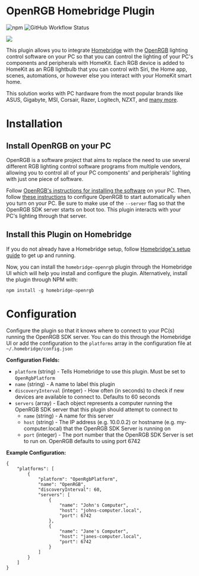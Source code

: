 # OpenRGB Homebridge Plugin
![npm](https://img.shields.io/npm/v/homebridge-openrgb)
![GitHub Workflow Status](https://img.shields.io/github/workflow/status/DallasHoff/homebridge-openrgb/Build%20and%20Lint)

![](https://repository-images.githubusercontent.com/381840795/6d85ba00-dc10-11eb-8bac-32f841dd423b)

This plugin allows you to integrate [Homebridge](https://homebridge.io/) with the [OpenRGB](https://gitlab.com/CalcProgrammer1/OpenRGB/-/wikis/home) lighting control software on your PC so that you can control the lighting of your PC's components and peripherals with HomeKit. Each RGB device is added to HomeKit as an RGB lightbulb that you can control with Siri, the Home app, scenes, automations, or however else you interact with your HomeKit smart home.

This solution works with PC hardware from the most popular brands like ASUS, Gigabyte, MSI, Corsair, Razer, Logitech, NZXT, and [many more](https://gitlab.com/CalcProgrammer1/OpenRGB/-/wikis/Supported-Devices).

# Installation

## Install OpenRGB on your PC

OpenRGB is a software project that aims to replace the need to use several different RGB lighting control software programs from multiple vendors, allowing you to control all of your PC components' and peripherals' lighting with just one piece of software.

Follow [OpenRGB's instructions for installing the software](https://gitlab.com/CalcProgrammer1/OpenRGB/-/wikis/OpenRGB-Windows-Setup-and-Usage) on your PC. Then, follow [these instructions](https://gitlab.com/CalcProgrammer1/OpenRGB/-/wikis/Frequently-Asked-Questions#can-i-have-openrgb-start-automatically-when-i-log-in) to configure OpenRGB to start automatically when you turn on your PC. Be sure to make use of the `--server` flag so that the OpenRGB SDK server starts on boot too. This plugin interacts with your PC's lighting through that server.

## Install this Plugin on Homebridge

If you do not already have a Homebridge setup, follow [Homebridge's setup guide](https://github.com/homebridge/homebridge/wiki) to get up and running.

Now, you can install the `homebridge-openrgb` plugin through the Homebridge UI which will help you install and configure the plugin. Alternatively, install the plugin through NPM with: 

    npm install -g homebridge-openrgb

# Configuration

Configure the plugin so that it knows where to connect to your PC(s) running the OpenRGB SDK server. You can do this through the Homebridge UI or add the configuration to the `platforms` array in the configuration file at `~/.homebridge/config.json`

**Configuration Fields:**
* `platform` (string) - Tells Homebridge to use this plugin. Must be set to `OpenRgbPlatform`
* `name` (string) - A name to label this plugin
* `discoveryInterval` (integer) - How often (in seconds) to check if new devices are available to connect to. Defaults to 60 seconds
* `servers` (array) - Each object represents a computer running the OpenRGB SDK server that this plugin should attempt to connect to
    * `name` (string) - A name for this server
    * `host` (string) - The IP address (e.g. 10.0.0.2) or hostname (e.g. my-computer.local) that the OpenRGB SDK Server is running on
    * `port` (integer) - The port number that the OpenRGB SDK Server is set to run on. OpenRGB defaults to using port 6742

**Example Configuration:**

    {
        "platforms": [
            {
                "platform": "OpenRgbPlatform",
                "name": "OpenRGB",
                "discoveryInterval": 60,
                "servers": [
                    {
                        "name": "John's Computer",
                        "host": "johns-computer.local",
                        "port": 6742
                    },
                    {
                        "name": "Jane's Computer",
                        "host": "janes-computer.local",
                        "port": 6742
                    }
                ]
            }
        ]
    }